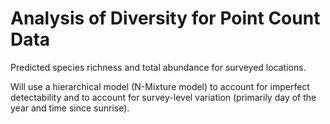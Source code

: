 # Analysis of Diversity for Point Count Data

Predicted species richness and total abundance for surveyed locations.

Will use a hierarchical model (N-Mixture model) to account for imperfect detectability and to account for survey-level variation (primarily day of the year and time since sunrise).
